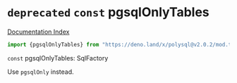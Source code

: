 # `deprecated` `const` pgsqlOnlyTables

[Documentation Index](../README.md)

```ts
import {pgsqlOnlyTables} from "https://deno.land/x/polysql@v2.0.2/mod.ts"
```

`const` pgsqlOnlyTables: SqlFactory

Use `pgsqlOnly` instead.

